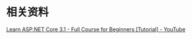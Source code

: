 # 相关资料

[Learn ASP.NET Core 3.1 - Full Course for Beginners [Tutorial] - YouTube](https://www.youtube.com/watch?v=C5cnZ-gZy2I&list=RDCMUC8butISFwT-Wl7EV0hUK0BQ&index=2)